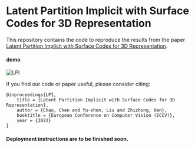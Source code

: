 # Latent Partition Implicit with Surface Codes for 3D Representation

This repository contains the code to reproduce the results from the paper [Latent Partition Implicit with Surface Codes for 3D Representation]().

#### demo

![LPI](img\LPI.gif)

If you find our code or paper useful, please consider citing:

    @inproceedings{LPI,
        title = {Latent Partition Implicit with Surface Codes for 3D Representation},
        author = {Chao, Chen and Yu-shen, Liu and Zhizhong, Han},
        booktitle = {European Conference on Computer Vision (ECCV)},
        year = {2022}
    }

#### Deployment instructions are to be finished soon.


